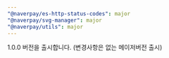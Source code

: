 ```yaml
---
"@naverpay/es-http-status-codes": major
"@naverpay/svg-manager": major
"@naverpay/utils": major
---
```


1.0.0 버전을 출시합니다. (변경사항은 없는 메이저버전 출시)

